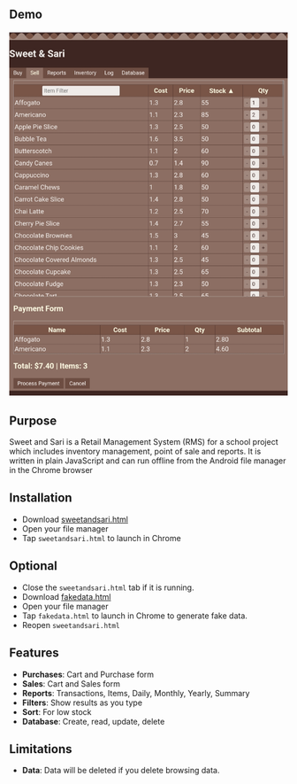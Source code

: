 ## Demo
[![](README.jpg)](https://bacionejs.github.io/sweetandsari/fakedata.html?redirect=true)

## Purpose
Sweet and Sari is a Retail Management System (RMS) for a school project which includes inventory management, point of sale and reports. It is written in plain JavaScript and can run offline from the Android file manager in the Chrome browser

## Installation
- Download [sweetandsari.html](https://raw.githubusercontent.com/bacionejs/sweetandsari/main/sweetandsari.html)
- Open your file manager
- Tap `sweetandsari.html` to launch in Chrome

## Optional
- Close the `sweetandsari.html` tab if it is running.
- Download [fakedata.html](https://raw.githubusercontent.com/bacionejs/sweetandsari/main/fakedata.html)
- Open your file manager
- Tap `fakedata.html` to launch in Chrome to generate fake data.
- Reopen `sweetandsari.html`

## Features
- **Purchases**: Cart and Purchase form    
- **Sales**: Cart and Sales form
- **Reports**: Transactions, Items, Daily, Monthly, Yearly, Summary
- **Filters**: Show results as you type
- **Sort**: For low stock
- **Database**: Create, read, update, delete

## Limitations
- **Data**: Data will be deleted if you delete browsing data.
